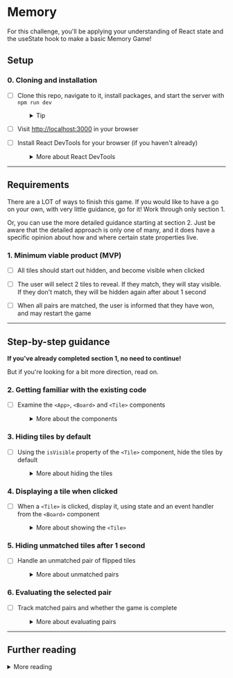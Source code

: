 # Memory

For this challenge, you'll be applying your understanding of React state and the useState hook to make a basic Memory Game!

## Setup

### 0. Cloning and installation
- [ ] Clone this repo, navigate to it, install packages, and start the server with `npm run dev`
  <details style="padding-left: 2em">
    <summary>Tip</summary>

    ```sh
    cd memory
    npm i
    npm run dev
    ```
  </details>

- [ ] Visit [http://localhost:3000](http://localhost:3000) in your browser
- [ ] Install React DevTools for your browser (if you haven't already)
  <details style="padding-left: 2em">
    <summary>More about React DevTools</summary>
    
    If you don't already have it installed, you should install the React DevTools browser extension ([Firefox](https://addons.mozilla.org/en-US/firefox/addon/react-devtools/) and [Chrome](https://chrome.google.com/webstore/detail/react-developer-tools/fmkadmapgofadopljbjfkapdkoienihi?hl=en)). This will add a tab in Developer Tools that will allow you to explore the [virtual DOM](http://tonyfreed.com/blog/what_is_virtual_dom) used by React.
  </details>

----

## Requirements

There are a LOT of ways to finish this game. If you would like to have a go on your own, with very little guidance, go for it! Work through only section 1.

Or, you can use the more detailed guidance starting at section 2. Just be aware that the detailed approach is only one of many, and it does have a specific opinion about how and where certain state properties live.

### 1. Minimum viable product (MVP)

- [ ] All tiles should start out hidden, and become visible when clicked

- [ ] The user will select 2 tiles to reveal. If they match, they will stay visible. If they don't match, they will be hidden again after about 1 second

- [ ] When all pairs are matched, the user is informed that they have won, and may restart the game

---

## Step-by-step guidance

**If you've already completed section 1, no need to continue!**

But if you're looking for a bit more direction, read on.

### 2. Getting familiar with the existing code
- [ ] Examine the `<App>`, `<Board>` and `<Tile>` components
  <details style="padding-left: 2em">
    <summary>More about the components</summary>

    There are currently 3 components: `<App>`, `<Board>` and `<Tile>`. We'll manage some state in `<App>` and some in `<Board>`. We can get away with not using state in `Tile`. Yes, there are many options for how to manage state in this game. We'll choose one that will hopefully be easiest for everyone to understand.

    Spend some time to understand exactly how the current code works.
  </details>

### 3. Hiding tiles by default

- [ ] Using the `isVisible` property of the `<Tile>` component, hide the tiles by default
  <details style="padding-left: 2em">
    <summary>More about hiding the tiles</summary>

    Right now all the tiles are visible by default. But you'll notice the `isVisible` properties in `startingTiles.js` are all set to `false`. Use the `&&` operator to conditionally show the value of the tile when `isVisible` is `true`.
  </details>

### 4. Displaying a tile when clicked

- [ ] When a `<Tile>` is clicked, display it, using state and an event handler from the `<Board>` component
  <details style="padding-left: 2em">
    <summary>More about showing the <code>&lt;Tile&gt;</code></summary>

    We'll use the `<Board>` component to keep track of the 2 tiles the user has flipped and if they match. But first, let's focus on changing the `isVisible` prop on the `<Tile>` component when it is clicked. Because we're maintaining the state for the selected tiles in `<Board>`, our `onClick` event handler needs to be in the `<Board>` component. Pass it to `<Tile>` as a prop.

    For now, the event handler should do 3 things:

    1. Find the tile object in the tiles array. You'll need to pass something (the `id` or the whole object) into the event handler from the `<Tile>` component
    2. Change the `isVisible` property of the tile object to `true`
    3. Set a `tile1` state property to the tile object. Of course you'll also need to define this state property in the `<Board>` component
  </details>

### 5. Hiding unmatched tiles after 1 second

- [ ] Handle an unmatched pair of flipped tiles
  <details style="padding-left: 2em">
    <summary>More about unmatched pairs</summary>

    After the user has clicked on the second tile, we want to hide them after 1 second. Now our event handler needs to know if the user has clicked their first or second tile. If the event handler is responding to the second tile, it should:

    1. Set the object as the value for a `tile2` property on state
    2. Compare the `value` property of each of the selected tiles
    3. If they match, send the 2 tiles to a `evalMatch` function passed from `App` as a prop
    4. If they don't match, use `setTimeout` to wait 1 second before doing the previous step
    5. Set the `tile1` and `tile2` state properties back to `null`

    Tip: Updating state is asynchronous.
  </details>

### 6. Evaluating the selected pair

- [ ] Track matched pairs and whether the game is complete
  <details style="padding-left: 2em">
    <summary>More about evaluating pairs</summary>

    The `<Board>` component only keeps track of which tiles have been clicked. It's the `App` component that tracks how many matches have been made.
  </details>

---

## Further reading

<details>
  <summary>More reading</summary>

  * [React Component](https://17.reactjs.org/docs/components-and-props.html#function-and-class-components)
  * [`ReactDOM.render`](https://17.reactjs.org/docs/components-and-props.html#rendering-a-component)
  * [React State and Lifecycle](https://17.reactjs.org/docs/state-and-lifecycle.html)
  * [React's `useState`](https://reactjs.org/docs/hooks-reference.html#usestate)
  * [React's `setState`](https://17.reactjs.org/docs/react-component.html#setstate)
  * [Handling Events in React](https://17.reactjs.org/docs/handling-events.html)
  * [React TestUtils](https://17.reactjs.org/docs/test-utils.html)
</details>
